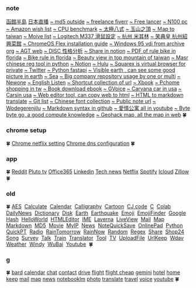 
### note

[函館半島](https://www.youtube.com/watch?v=s--MDmshT3I&list=PLtPJtE4_gezc20D5xv6MYtjPIti8xLWRZ&index=2)
[日本直播](https://www.youtube.com/playlist?list=PLtPJtE4_gezc20D5xv6MYtjPIti8xLWRZ)
[~ md5 outside](https://emn178.github.io/online-tools/md5.html)
[~ freelance fiverr](https://www.fiverr.com/)
[~ Free lancer](https://www.freelancer.com/job/)
[~ N100 pc](https://www.amazon.com/s?k=N100&i=electronics&crid=7FK0BP5YSLD8&sprefix=n100%2Celectronics%2C127&ref=nb_sb_noss_1)
[~ Amazon wish list](https://www.amazon.com/hz/wishlist/ls/1DBIA0QFAZHV8?ref_=wl_dp_add_item_to_list)
[~ CPU benchmark](https://share.jwint.net/doc/CPU%20benchmark)
[~ 太極八式](https://www.youtube.com/watch?v=j7zKkcVMaq8&list=PL9P9juNnx4d5BEVz35W4qPUZ2bkHi115P)
[~ 玉山之頂](https://www.google.com.tw/maps/@23.4699967,120.957445,3a,75y,90t/data=!3m8!1e1!3m6!1sAF1QipPw4pGsmPLHx48PLzTIudX0PmDEW1wFJ6MTTk6w!2e10!3e11!6shttps:%2F%2Flh5.googleusercontent.com%2Fp%2FAF1QipPw4pGsmPLHx48PLzTIudX0PmDEW1wFJ6MTTk6w%3Dw203-h100-k-no-pi0-ya261.18533-ro0-fo100!7i8192!8i4096?hl=zh-TW&entry=ttu)
[~ Ｍap to taiwan](https://www.google.com.tw/maps/@23.7574949,121.200516,8z?hl=zh-TW)
[~ Moive list](https://share.jwint.net/doc/movie%20list)
[~ Logitech M337 滑鼠設定](https://timyau18.pixnet.net/blog/post/32842162-%E7%BE%85%E6%8A%80-logitech-m337-%E8%97%8D%E7%89%99%E6%BB%91)
[~ 杭州 米其林](https://guide.michelin.com/sg/zh_CN/zhe-jiang/hangzhou_1027184/restaurants/affordable/mid-range?sort=distance)
[~ 笑典皇 杭州紹興菜館](https://www.sohu.com/a/685777806_304784)
[~ ChromeOS Flex installation guide](https://support.google.com/chromeosflex/answer/11552529)
[~ Windows 95 vdi from archive org](https://archive.org/search?query=windows+7+vdi)
[~ AGT web](https://agt.jwint.net/)
[~ DISC 性格分析](https://share.jwint.net/doc/DISC%E5%80%8B%E6%80%A7%E5%88%86%E6%9E%90)
[~ Share in notion](https://todaynews.jwint.net/news/Favorite%20&%20Share%2049914338890b46ba9dbc206b349666d9)
[~ PDF of rule bike in florida](./佛羅裡達州自行車法_%20自行車法.pdf)
[~ Bike rule in florida](https://www.bikelaw.com/laws/florida/)
[~ Beauty view in top mountain of taiwan](https://www.google.com.tw/maps/@23.4699967,120.957445,3a,75y,90t/data=!3m8!1e1!3m6!1sAF1QipPw4pGsmPLHx48PLzTIudX0PmDEW1wFJ6MTTk6w!2e10!3e11!6shttps:%2F%2Flh5.googleusercontent.com%2Fp%2FAF1QipPw4pGsmPLHx48PLzTIudX0PmDEW1wFJ6MTTk6w%3Dw203-h100-k-no-pi0-ya261.18533-ro0-fo100!7i8192!8i4096?hl=zh-TW&entry=ttu)
[~ Masr chinese reg tool in python](https://github.com/nobody132/masr/blob/master/docs/train.md)
[~ Notion](https://www.notion.so/)
[~ Hulu](https://www.hulu.com/content?tab=tv)
[~ Squarex is virtual browser for private](https://public.sqrx.com/web/)
[~ Twitter](https://twitter.com/)
[~ Python fastapi](https://fastapi.tiangolo.com/tutorial/first-steps/)
[~ Visible earth , can see some good picture in earth](https://visibleearth.nasa.gov/)
[~ Sea](https://jj.jwint.net/ReadStuffSave/doc/%E6%B5%B7)
[~ Big company repository usage by one or multi](https://jj.jwint.net/ReadStuffSave/all%20of%20their%20code%20in%20one%20repository)
[~ Newone](./newone.md)
[~ English Listen](./englishListen.md)
[~ Shortcut collection of url](./shortcut.md)
[~ Xbook](https://share.jwint.net/doc/xbook)
[~ Pchome shopping in tw](https://24h.pchome.com.tw/)
[~ Book download ebook](https://www.haodoo.net/)
[~ GVoice](https://voice.google.com/)
[~ Carvana car in usa](https://www.carvana.com/)
[~ Carsin usa](https://www.cars.com/)
[~ Web editor tool, can copy web to html](https://onlinehtmleditor.dev/)
[~ HTML to markdown translate](https://www.convertsimple.com/convert-html-to-markdown/)
[~ Git list](https://www.protectedtext.com/f140f491cecf8ac89ade0d50e3919a7758d70477378c475e16be077)
[~ Chinese font collection](https://jj.jwint.net/Chinese-Font-From-Taiwan/)
[~ Public note url](https://share.jwint.net/doc/NB%20Inspiron%2015%20Laptop%203520%20spec)
[~ Wodegerenjilu](https://dachangku.jwint.net/privatee788c23d1c739241ad977bc5cb3344/blob/etc/README.md)
[~ Markdown syntax in github](https://docs.github.com/zh/get-started/writing-on-github/getting-started-with-writing-and-formatting-on-github/basic-writing-and-formatting-syntax)
[~ 愛情公寓 all in youtube](https://www.youtube.com/watch?v=PoxpC5abUc4&list=PL9P9juNnx4d6Am-hJ4HtP0XqnzsUxJGK5&index=2&t=1629s)
[~ Byte byte go, a good compute knowledge](https://www.youtube.com/@ByteByteGo/community)
[~ Geohack map, all the map in web](https://geohack.toolforge.org/geohack.php?language=zh&pagename=%E5%8C%97%E9%A9%AC%E9%87%8C%E4%BA%9A%E7%BA%B3%E7%BE%A4%E5%B2%9B&params=15_11_06_N_145_44_28_E_)
🍀

### chrome setup
🍀
[Chrome netflix setting](chrome://settings/content/all?searchSubpage=netflix)
[Chrome dns configuration](chrome://net-internals/#dns)
🍀

### app
🍀
[Reddit](https://www.reddit.com/)
[Pluto tv](https://pluto.tv/en/live-tv/5268abcd0ce20a8472000114)
[Office365](https://www.microsoft365.com/)
[Linkedin](https://www.linkedin.com/feed/)
[Tech news](https://technews.tw/)
[Netflix](https://www.netflix.com/)
[Spotify](https://open.spotify.com/)
[Icloud](https://www.icloud.com/)
[Zillow](https://www.zillow.com/)
🍀
### old
🍀
[AES](https://aes.jwint.net/) 
[Calculate](https://cal.jwint.net/) 
[Calendar](https://calendar.jwint.net/) 
[Calligraphy](https://calligraphylist.jwint.net/) 
[Cartoon](https://carton.jwint.net/) 
[CJ code](https://cj.jwint.net/) 
[C](https://conline.jwint.net/) 
[Colab](https://colab.jwint.net/) 
[DailyNews](https://ppp.jwint.net/todaynews) 
[Dictionary](https://dic.jwint.net/) 
[Disk](https://disk.jwint.net/) 
[Earth](https://earth.jwint.net/) 
[Earthquake](https://earthquake.jwint.net/) 
[Emoji](https://emoji.jwint.net/) 
[EmojiFinder](https://emojifinder.jwint.net/) 
[Google](https://google.jwint.net/) 
[Hash](https://hash.jwint.net/) 
[HelloWorld](https://owl.jwint.net/HelloWorld) 
[HTMLEditor](https://html.jwint.net/) 
[IME](https://ime.jwint.net/) 
[Laverna](https://laverna.jwint.net/) 
[LiveView](https://liveview.jwint.net/) 
[Mail](https://mail.jwint.net/) 
[Map](https://map.jwint.net/) 
[Markdown](https://md.jwint.net/) 
[MD5](https://md5.jwint.net/) 
[Movie](https://movie.jwint.net/) 
[MyIP](https://myip.jwint.net/) 
[News](https://news.jwint.net/) 
[NoteQuickSave](https://n.jwint.net/) 
[OnlinePad](https://onlinepad.jwint.net/) 
[Python](https://python.jwint.net/) 
[QuickPT](https://qp.jwint.net/) 
[Radio](https://radio.jwint.net/) 
[RainTomorrow](https://rain.jwint.net/) 
[RainNow](https://rainnow.jwint.net/) 
[Random](https://random.jwint.net/) 
[Regex](https://regex.jwint.net/) 
[Share](https://share.jwint.net/) 
[Shop24](https://shop.jwint.net/) 
[Song](https://song.jwint.net/) 
[Survey](https://n.jwint.net/) 
[Talk](https://talk.jwint.net/) 
[Train](https://train.jwint.net/) 
[Translator](https://trans.jwint.net/) 
[Tool](https://tool.jwint.net/) 
[TV](https://tv.jwint.net/) 
[UploadFile](https://u.jwint.net/) 
[UrlKeep](https://url.jwint.net/) 
[Wdav](https://wdav.jwint.net/) 
[Weather](https://weather.jwint.net/) 
[Windy](https://windy.jwint.net/) 
[WuBai](https://500.jwint.net/) 
[Youtube](https://youtube.jwint.net/) 
🍀 

### g
🍀
[bard](https://bard.google.com/)
[calendar](https://calendar.google.com/)
[chat](https://mail.google.com/chat/)
[contact](https://contacts.google.com/)
[drive](https://drive.google.com/)
[flight](https://www.google.com/travel/flights)
[flight cheap](https://www.google.com/travel/explore)
[gemini](https://gemini.google.com/app)
[hotel](https://www.google.com/travel/search)
[home](https://home.google.com/)
[keep](https://keep.google.com/)
[mail](https://mail.google.com/)
[map](https://www.google.com.tw/maps/)
[news](https://news.google.com/home?hl=en-US&gl=US&ceid=US:en)
[notebooklm](https://notebooklm.google.com/)
[photo](https://photos.google.com/)
[translate](https://translate.google.com/?source=gtx&sl=en&tl=zh-TW&op=translate)
[travel](https://www.google.com/travel/)
[voice](https://voice.google.com/)
[youtube](https://www.youtube.com/)
🍀






